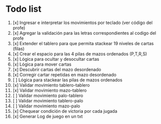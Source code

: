 # Todo list

1. [x] Ingresar e interpretar los movimientos por teclado (ver código del profe)
1. [x] Agregar la validación para las letras correspondientes al codigo del profe
1. [x] Extender el tablero para que permita stackear 19 niveles de cartas (filas)
1. [x] Crear el espacio para las 4 pilas de mazos ordenados (P,T,R,S)
1. [x] Lógica para ocultar y desocultar cartas
1. [x] Lógica para mover cartas
1. [x] Descubrir cartas del mazo desordenado
1. [x] Corregir cartar repetidas en mazo desordenado
1. [ ] Lógica para stackear las pilas de mazos ordenados
1. [x] Validar movimiento tablero-tablero
1. [x] Validar movimiento mazo-tablero
1. [ ] Validar movimiento palo-tablero
1. [ ] Validar movimiento tablero-palo
1. [ ] Validar movimiento mazo-palo
1. [x] Chequear condición de victoria por cada jugada
1. [x] Generar Log de juego en un txt
